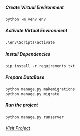 ##### Create Virtual Environment
```
python -m venv env
```

##### Activate Virtual Environment
```
.\env\Scripts\activate
```

##### Install Dependencies
```
pip install -r requirements.txt
```

##### Prepare DataBase
```
python manage.py makemigrations
python manage.py migrate
```

##### Run the project
```
python manage.py runserver
```

###### [Visit Project](http://127.0.0.1:8000/)